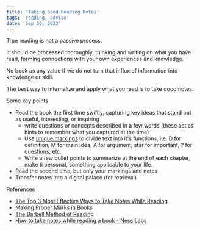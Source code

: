 ```yaml
---
title: 'Taking Good Reading Notes'
tags: 'reading, advice'
date: 'Sep 30, 2023'
---
```


True reading is not a passive process.

It should be processed thoroughly, thinking and writing on what you have read, forming connections with your own experiences and knowledge.

No book as any value if we do not turn that influx of information into knowledge or skill.

The best way to internalize and apply what you read is to take good notes.

Some key points

- Read the book the first time swiftly, capturing key ideas that stand out as useful, interesting, or inspiring
  - write questions or concepts described in a few words (these act as hints to remember what you captured at the time)
  - Use [unique markings](https://zettelkasten.de/posts/making-proper-marks-in-books/) to divide text into it's functions, i.e. D for definition, M for main idea, A for argument, star for important, ? for questions, etc.
  - Write a few bullet points to summarize at the end of each chapter, make ti personal, something applicable to your life.
- Read the second time, but only your markings and notes
- Transfer notes into a digital palace (for retrieval)

References

- [The Top 3 Most Effective Ways to Take Notes While Reading](https://fs.blog/taking-notes-while-reading/)
- [Making Proper Marks in Books](https://zettelkasten.de/posts/making-proper-marks-in-books/)
- [The Barbell Method of Reading](https://zettelkasten.de/posts/barbell-method-reading/)
- [How to take notes while reading a book - Ness Labs](https://nesslabs.com/how-to-take-notes-while-reading-a-book?mc_cid=15d7ba6637)
